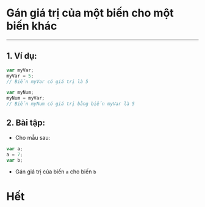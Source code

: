 # Gán giá trị của một biến cho một biến khác

---

## 1. Ví dụ:

```js
var myVar;
myVar = 5;
// Biến myVar có giá trị là 5

var myNum;
myNum = myVar;
// Biến myNum có giá trị bằng biến myVar là 5
```

## 2. Bài tập:

- Cho mẫu sau:

```js
var a;
a = 7;
var b;
```

- Gán giá trị của biến `a` cho biến `b`

# Hết
